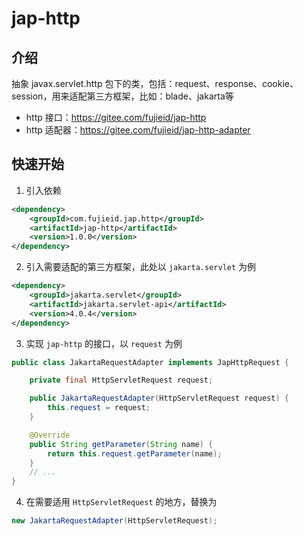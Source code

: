 # jap-http

## 介绍

抽象 javax.servlet.http 包下的类，包括：request、response、cookie、session，用来适配第三方框架，比如：blade、jakarta等

- http 接口：https://gitee.com/fujieid/jap-http
- http 适配器：https://gitee.com/fujieid/jap-http-adapter

## 快速开始

1. 引入依赖
```xml
<dependency>
    <groupId>com.fujieid.jap.http</groupId>
    <artifactId>jap-http</artifactId>
    <version>1.0.0</version>
</dependency>
```
2. 引入需要适配的第三方框架，此处以 `jakarta.servlet` 为例
```xml
<dependency>
    <groupId>jakarta.servlet</groupId>
    <artifactId>jakarta.servlet-api</artifactId>
    <version>4.0.4</version>
</dependency>
```
3. 实现 `jap-http` 的接口，以 `request` 为例
```java
public class JakartaRequestAdapter implements JapHttpRequest {

    private final HttpServletRequest request;

    public JakartaRequestAdapter(HttpServletRequest request) {
        this.request = request;
    }

    @Override
    public String getParameter(String name) {
        return this.request.getParameter(name);
    }
    // ...
}
```
4. 在需要适用 `HttpServletRequest` 的地方，替换为

```java
new JakartaRequestAdapter(HttpServletRequest);
```
